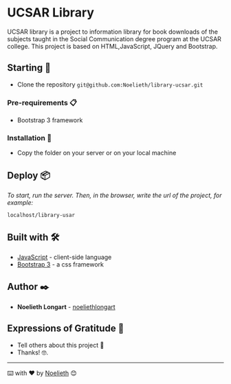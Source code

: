 # UCSAR Library

UCSAR library is a project to information library for book downloads of the subjects taught in the Social Communication degree program at the UCSAR college. This project is based on HTML,JavaScript, JQuery and Bootstrap.

## Starting 🚀

* Clone the repository ```git@github.com:Noelieth/library-ucsar.git```


### Pre-requirements 📋

* Bootstrap 3 framework

### Installation 🔧

* Copy the folder on your server or on your local machine

## Deploy 📦

_To start, run the server. Then, in the browser, write the url of the project, for example:_

```
localhost/library-usar
```

## Built with 🛠️

* [JavaScript](https://www.javascript.com/) - client-side language
* [Bootstrap 3](https://getbootstrap.com/) - a css framework

## Author ✒️

* **Noelieth Longart** - [noeliethlongart](https://www.behance.net/noeliethlongart)

## Expressions of Gratitude 🎁

* Tell others about this project 📢 
* Thanks! 🤓.

---
⌨️ with ❤️ by [Noelieth](https://github.com/Noelieth) 😊


